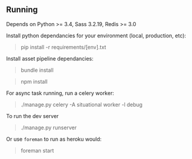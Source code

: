 ## Running

Depends on Python >= 3.4, Sass 3.2.19, Redis >= 3.0

Install python dependancies for your environment (local, production, etc):

> pip install -r requirements/[env].txt

Install asset pipeline dependancies:

> bundle install

> npm install

For async task running, run a celery worker:

> ./manage.py celery -A situational worker -l debug

To run the dev server

> ./manage.py runserver

Or use `foreman` to run as heroku would:

> foreman start
